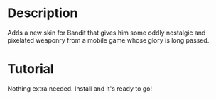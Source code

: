 # Description
Adds a new skin for Bandit that gives him some oddly nostalgic and pixelated weaponry from a mobile game whose glory is long passed.

# Tutorial
Nothing extra needed. Install and it's ready to go!